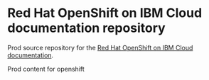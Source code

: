 # Red Hat OpenShift on IBM Cloud documentation repository

Prod source repository for the <a href="https://cloud.ibm.com/docs/openshift?topic=openshift-getting-started" rel="nofollow">Red Hat OpenShift on IBM Cloud documentation</a>.

Prod content for openshift
